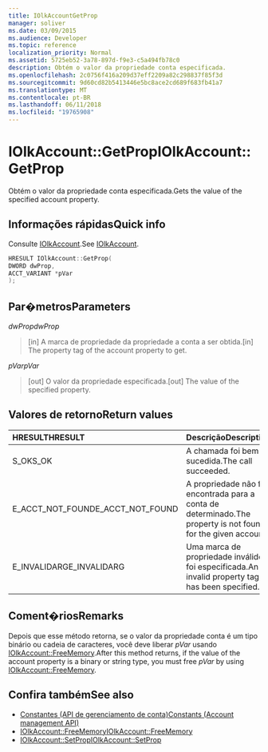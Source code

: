 ```yaml
---
title: IOlkAccountGetProp
manager: soliver
ms.date: 03/09/2015
ms.audience: Developer
ms.topic: reference
localization_priority: Normal
ms.assetid: 5725eb52-3a78-897d-f9e3-c5a494fb78c0
description: Obtém o valor da propriedade conta especificada.
ms.openlocfilehash: 2c0756f416a209d37eff2209a82c298837f85f3d
ms.sourcegitcommit: 9d60cd82b5413446e5bc8ace2cd689f683fb41a7
ms.translationtype: MT
ms.contentlocale: pt-BR
ms.lasthandoff: 06/11/2018
ms.locfileid: "19765908"
---
```

# <a name="iolkaccountgetprop"></a><span data-ttu-id="2cb7f-103">IOlkAccount::GetProp</span><span class="sxs-lookup"><span data-stu-id="2cb7f-103">IOlkAccount::GetProp</span></span>

<span data-ttu-id="2cb7f-104">Obtém o valor da propriedade conta especificada.</span><span class="sxs-lookup"><span data-stu-id="2cb7f-104">Gets the value of the specified account property.</span></span>
  
## <a name="quick-info"></a><span data-ttu-id="2cb7f-105">Informações rápidas</span><span class="sxs-lookup"><span data-stu-id="2cb7f-105">Quick info</span></span>

<span data-ttu-id="2cb7f-106">Consulte [IOlkAccount](iolkaccount.md).</span><span class="sxs-lookup"><span data-stu-id="2cb7f-106">See [IOlkAccount](iolkaccount.md).</span></span>
  
```cpp
HRESULT IOlkAccount::GetProp(  
DWORD dwProp, 
ACCT_VARIANT *pVar 
);
```

## <a name="parameters"></a><span data-ttu-id="2cb7f-107">Par�metros</span><span class="sxs-lookup"><span data-stu-id="2cb7f-107">Parameters</span></span>

<span data-ttu-id="2cb7f-108">_dwProp_</span><span class="sxs-lookup"><span data-stu-id="2cb7f-108">_dwProp_</span></span>
  
> <span data-ttu-id="2cb7f-109">[in] A marca de propriedade da propriedade a conta a ser obtida.</span><span class="sxs-lookup"><span data-stu-id="2cb7f-109">[in] The property tag of the account property to get.</span></span>
    
<span data-ttu-id="2cb7f-110">_pVar_</span><span class="sxs-lookup"><span data-stu-id="2cb7f-110">_pVar_</span></span>
  
> <span data-ttu-id="2cb7f-111">[out] O valor da propriedade especificada.</span><span class="sxs-lookup"><span data-stu-id="2cb7f-111">[out] The value of the specified property.</span></span>
    
## <a name="return-values"></a><span data-ttu-id="2cb7f-112">Valores de retorno</span><span class="sxs-lookup"><span data-stu-id="2cb7f-112">Return values</span></span>

|<span data-ttu-id="2cb7f-113">**HRESULT**</span><span class="sxs-lookup"><span data-stu-id="2cb7f-113">**HRESULT**</span></span>|<span data-ttu-id="2cb7f-114">**Descrição**</span><span class="sxs-lookup"><span data-stu-id="2cb7f-114">**Description**</span></span>|
|:-----|:-----|
|<span data-ttu-id="2cb7f-115">S_OK</span><span class="sxs-lookup"><span data-stu-id="2cb7f-115">S_OK</span></span>  <br/> |<span data-ttu-id="2cb7f-116">A chamada foi bem-sucedida.</span><span class="sxs-lookup"><span data-stu-id="2cb7f-116">The call succeeded.</span></span>  <br/> |
|<span data-ttu-id="2cb7f-117">E_ACCT_NOT_FOUND</span><span class="sxs-lookup"><span data-stu-id="2cb7f-117">E_ACCT_NOT_FOUND</span></span>  <br/> |<span data-ttu-id="2cb7f-118">A propriedade não foi encontrada para a conta de determinado.</span><span class="sxs-lookup"><span data-stu-id="2cb7f-118">The property is not found for the given account.</span></span>  <br/> |
|<span data-ttu-id="2cb7f-119">E_INVALIDARG</span><span class="sxs-lookup"><span data-stu-id="2cb7f-119">E_INVALIDARG</span></span>  <br/> |<span data-ttu-id="2cb7f-120">Uma marca de propriedade inválido foi especificada.</span><span class="sxs-lookup"><span data-stu-id="2cb7f-120">An invalid property tag has been specified.</span></span>  <br/> |
   
## <a name="remarks"></a><span data-ttu-id="2cb7f-121">Coment�rios</span><span class="sxs-lookup"><span data-stu-id="2cb7f-121">Remarks</span></span>

<span data-ttu-id="2cb7f-122">Depois que esse método retorna, se o valor da propriedade conta é um tipo binário ou cadeia de caracteres, você deve liberar *pVar* usando [IOlkAccount::FreeMemory](iolkaccount-freememory.md).</span><span class="sxs-lookup"><span data-stu-id="2cb7f-122">After this method returns, if the value of the account property is a binary or string type, you must free  *pVar*  by using [IOlkAccount::FreeMemory](iolkaccount-freememory.md).</span></span>
  
## <a name="see-also"></a><span data-ttu-id="2cb7f-123">Confira também</span><span class="sxs-lookup"><span data-stu-id="2cb7f-123">See also</span></span>

- [<span data-ttu-id="2cb7f-124">Constantes (API de gerenciamento de conta)</span><span class="sxs-lookup"><span data-stu-id="2cb7f-124">Constants (Account management API)</span></span>](constants-account-management-api.md) 
- [<span data-ttu-id="2cb7f-125">IOlkAccount::FreeMemory</span><span class="sxs-lookup"><span data-stu-id="2cb7f-125">IOlkAccount::FreeMemory</span></span>](iolkaccount-freememory.md)  
- [<span data-ttu-id="2cb7f-126">IOlkAccount::SetProp</span><span class="sxs-lookup"><span data-stu-id="2cb7f-126">IOlkAccount::SetProp</span></span>](iolkaccount-setprop.md)


